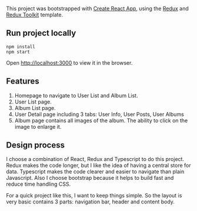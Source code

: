 This project was bootstrapped with [Create React App](https://github.com/facebook/create-react-app), using the [Redux](https://redux.js.org/) and [Redux Toolkit](https://redux-toolkit.js.org/) template.

## Run project locally
```
npm install
npm start
```
Open [http://localhost:3000](http://localhost:3000) to view it in the browser.

## Features
1. Homepage to navigate to User List and Album List.
2. User List page.
3. Album List page.
4. User Detail page including 3 tabs: User Info, User Posts, User Albums
5. Album page contains all images of the album. The ability to click on the image to enlarge it.

## Design process
I choose a combination of React, Redux and Typescript to do this project.
Redux makes the code longer, but I like the idea of having a central store for data.
Typescript makes the code clearer and easier to navigate than plain Javascript.
Also I choose bootstrap because it helps to build fast and reduce time handling CSS.

For a quick project like this, I want to keep things simple.
So the layout is very basic contains 3 parts: navigation bar, header and content body.
